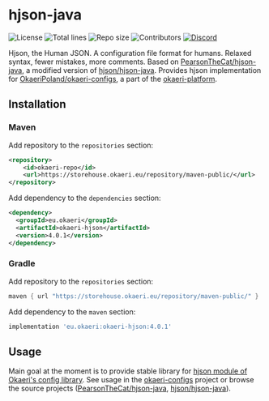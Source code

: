 # hjson-java

![License](https://img.shields.io/github/license/OkaeriPoland/okaeri-hjson)
![Total lines](https://img.shields.io/tokei/lines/github/OkaeriPoland/okaeri-hjson)
![Repo size](https://img.shields.io/github/repo-size/OkaeriPoland/okaeri-hjson)
![Contributors](https://img.shields.io/github/contributors/OkaeriPoland/okaeri-hjson)
[![Discord](https://img.shields.io/discord/589089838200913930)](https://discord.gg/hASN5eX)

Hjson, the Human JSON. A configuration file format for humans. Relaxed syntax, fewer mistakes, more comments.
Based on [PearsonTheCat/hjson-java](https://github.com/PersonTheCat/hjson-java), a modified version of [hjson/hjson-java](https://github.com/hjson/hjson-java).
Provides hjson implementation for [OkaeriPoland/okaeri-configs](https://github.com/OkaeriPoland/okaeri-configs/tree/master/hjson), a part of the [okaeri-platform](https://github.com/OkaeriPoland/okaeri-platform).

## Installation
### Maven
Add repository to the `repositories` section:
```xml
<repository>
    <id>okaeri-repo</id>
    <url>https://storehouse.okaeri.eu/repository/maven-public/</url>
</repository>
```
Add dependency to the `dependencies` section:
```xml
<dependency>
  <groupId>eu.okaeri</groupId>
  <artifactId>okaeri-hjson</artifactId>
  <version>4.0.1</version>
</dependency>
```
### Gradle
Add repository to the `repositories` section:
```groovy
maven { url "https://storehouse.okaeri.eu/repository/maven-public/" }
```
Add dependency to the `maven` section:
```groovy
implementation 'eu.okaeri:okaeri-hjson:4.0.1'
```

## Usage

Main goal at the moment is to provide stable library for [hjson module of Okaeri's config library](https://github.com/OkaeriPoland/okaeri-configs/tree/master/hjson).
See usage in the [okaeri-configs](https://github.com/OkaeriPoland/okaeri-configs) project or browse the source projects
([PearsonTheCat/hjson-java](https://github.com/PersonTheCat/hjson-java), [hjson/hjson-java](https://github.com/hjson/hjson-java)).
